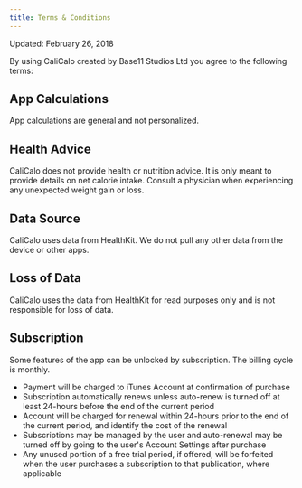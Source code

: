 ```yaml
---
title: Terms & Conditions
---
```

Updated: February 26, 2018

By using CaliCalo created by Base11 Studios Ltd you agree to the following terms:

## App Calculations
App calculations are general and not personalized.  
## Health Advice
CaliCalo does not provide health or nutrition advice. It is only meant to provide details on net calorie intake. Consult a physician when experiencing any unexpected weight gain or loss. 
## Data Source
CaliCalo uses data from HealthKit. We do not pull any other data from the device or other apps.
## Loss of Data
CaliCalo uses the data from HealthKit for read purposes only and is not responsible for loss of data.
## Subscription
Some features of the app can be unlocked by subscription. The billing cycle is monthly.
- Payment will be charged to iTunes Account at confirmation of purchase
- Subscription automatically renews unless auto-renew is turned off at least 24-hours before the end of the current period
- Account will be charged for renewal within 24-hours prior to the end of the current period, and identify the cost of the renewal
- Subscriptions may be managed by the user and auto-renewal may be turned off by going to the user's Account Settings after purchase
- Any unused portion of a free trial period, if offered, will be forfeited when the user purchases a subscription to that publication, where applicable
